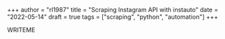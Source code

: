 +++
author = "rl1987"
title = "Scraping Instagram API with instauto"
date = "2022-05-14"
draft = true
tags = ["scraping", "python", "automation"]
+++

WRITEME
